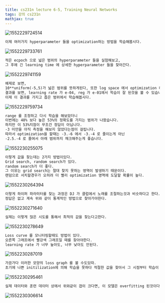 ```yaml
---
title: cs231n lecture 6-5, Training Neural Networks
tags: 강의 cs231n
mathjax: true
---
```





![1552229724514](https://strutive07.github.io/assets/images/til_images/images/2019-03-11-1552229724514.png)





```markdown
이제 여러가지 hyperparameter 들을 optimization하는 방법을 학습해봅시다.
```



![1552229733761](https://strutive07.github.io/assets/images/til_images/images/2019-03-11-1552229733761.png)



```markdown
적은 ecpoch 으로 넓은 범위의 hyperparameter 들을 실험해보고,
그 후에 긴 learning time 에 상세한 hyperparameter 들을 찾아간다.
```



![1552229741159](https://strutive07.github.io/assets/images/til_images/images/2019-03-11-1552229741159.png)



```markdown
예제로 보면,
10**uniform(-5,5)가 넓은 범위를 뜻하게된다, 또한 log space 에서 optimization 하는것이 좋다고한다.
결과를 보면, learning rate 가 e-04, reg 가 e-01에서 학습이 잘 된것을 볼 수 있습니다.
이제 이 결과를 가지고 좁은 범위에서 학습해봅시다.
```



![1552229759734](https://strutive07.github.io/assets/images/til_images/images/2019-03-11-1552229759734.png)

```markdown
range 를 조정하고 다시 학습을 해보았더니
이번에는 48% 보다 높은 53%의 정확도를 가지는 범위가 나왔습니다.
하지만 이 53%지점이 무조건 정답이 아닙니다.
-3 미만을 아직 측정을 해보지 않았다는점이 걸립니다.
따라서 optimization을 할때는 -3.-6 에서 -3.-4 로 줄이는게 아닌
-2.5.-4 로 줄여서 아래 범위까지 채크해주는게 좋습니다.
```







![1552230255075](https://strutive07.github.io/assets/images/til_images/images/2019-03-11-1552230255075.png)



```markdown
이렇게 값을 찾는데는 2가지 방법이있다.
Grid search, random search가 있다.
random search가 더 좋다.
그 이유는 grid search는 절대 찾지 못하는 영역이 발생하기 때문이다.
랜덤으로 서치할경우가 오히려 더 빨리 optimization 영역에 도달할 확률이 높다.
```



![1552230264394](https://strutive07.github.io/assets/images/til_images/images/2019-03-11-1552230264394.png)



```markdown
이렇게 하이퍼 파라미터를 찾는 과정은 DJ 가 클럽에서 노래를 조절하는것과 비슷하다고 한다.
정답은 없고 계속 위와 같이 통계적인 방법으로 찾아가야한다.
```



![1552230271640](https://strutive07.github.io/assets/images/til_images/images/2019-03-11-1552230271640.png)



```markdown
실제는 이렇게 많은 시도를 통해서 최적의 값을 찾는다고한다.
```



![1552230278649](https://strutive07.github.io/assets/images/til_images/images/2019-03-11-1552230278649.png)



```markdown
Loss curve 를 모니터링할때도 방법이 있다.
오른쪽 그래프에서 빨강색 그래프일 때를 찾아야한다.
learning rate 가 너무 높아도, 너무 낮아도 안된다. 
```



![1552230287019](https://strutive07.github.io/assets/images/til_images/images/2019-03-11-1552230287019.png)



```markdown
가끔가다 이러한 모양의 loss graph 를 볼 수도있따.
초기에 나쁜 initilization에 의해 학습을 못하다 적절한 값을 찾아서 그 시점부터 학습이 시작된것이다.
```



![1552230295461](https://strutive07.github.io/assets/images/til_images/images/2019-03-11-1552230295461.png)



```markdown
실제 데이터와 훈련 데이터 상에서 위와같이 갭이 크다면, 이 모델은 overfitting 된것이다.
```



![1552230306614]()